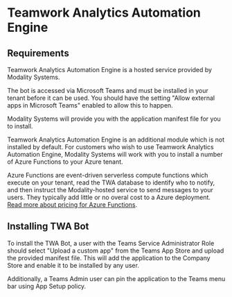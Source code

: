 # Teamwork Analytics Automation Engine

## Requirements

Teamwork Analytics Automation Engine is a hosted service provided by Modality Systems.

The bot is accessed via Microsoft Teams and must be installed in your tenant before it can be used. You should have the setting "Allow external apps in Microsoft Teams" enabled to allow this to happen.

Modality Systems will provide you with the application manifest file for you to install.

Teamwork Analytics Automation Engine is an additional module which is not installed by default. For customers who wish to use Teamwork Analytics Automation Engine, Modality Systems will work with you to install a number of Azure Functions to your Azure tenant. 

Azure Functions are event-driven serverless compute functions which execute on your tenant, read the TWA database to identify who to notify, and then instruct the Modality-hosted service to send messages to your users. They typically add little or no overal cost to a Azure deployment. [Read more about pricing for Azure Functions](https://azure.microsoft.com/en-gb/pricing/details/functions/).

## Installing TWA Bot

To install the TWA Bot, a user with the Teams Service Administrator Role should select "Upload a custom app" from the Teams App Store and upload the provided manifest file. This will add the application to the Company Store and enable it to be installed by any user.

Additionally, a Teams Admin user can pin the application to the Teams menu bar using App Setup policy.
